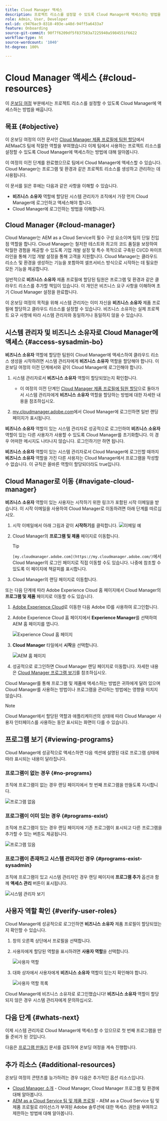```yaml
---
title: Cloud Manager 액세스
description: 프로젝트 리소스를 설정할 수 있도록 Cloud Manager에 액세스하는 방법을 알아봅니다.
role: Admin, User, Developer
exl-id: c9476ac9-8318-493e-a48d-94ff5a6433a7
feature: Onboarding
source-git-commit: 90f7f6209df5f837583a7225940a5984551f6622
workflow-type: ht
source-wordcount: '1040'
ht-degree: 100%

---
```


# Cloud Manager 액세스 {#cloud-resources}

이 [온보딩 여정](overview.md) 부분에서는 프로젝트 리소스를 설정할 수 있도록 Cloud Manager에 액세스하는 방법을 배웁니다.

## 목표 {#objective}

이 온보딩 여정의 이전 문서인 [Cloud Manager 제품 프로필에 팀원 할당](assign-profiles-cloud-manager.md)에서 AEMaaCS 팀에 적절한 역할을 부여했습니다 이제 팀에서 사용하는 프로젝트 리소스를 설정할 수 있도록 Cloud Manager에 액세스하는 방법에 대해 알아봅니다.

이 여정의 이전 단계를 완료했으므로 팀에서 Cloud Manager에 액세스할 수 있습니다. Cloud Manager는 프로그램 및 환경과 같은 프로젝트 리소스를 생성하고 관리하는 데 사용됩니다.

이 문서를 읽은 후에는 다음과 같은 사항을 이해할 수 있습니다.

* **비즈니스 소유자** 역할에 할당된 시스템 관리자가 조직에서 가장 먼저 Cloud Manager에 로그인하고 액세스해야 합니다.
* Cloud Manager에 로그인하는 방법을 이해합니다.

## Cloud Manager {#cloud-manager}

Cloud Manager는 AEM as a Cloud Service의 필수 구성 요소이며 팀의 단일 진입점 역할을 합니다. Cloud Manager는 철저한 테스트와 최고의 코드 품질을 보장하여 탁월한 경험을 제공할 수 있도록 기업 개발 설정 및 특수 목적으로 구축된 CI/CD 파이프라인을 통해 기업 개발 설정을 통해 고객을 지원합니다. Cloud Manager는 클라우드 리소스 및 환경을 생성하는 기능을 포함하여 셀프서비스 방식으로 시작하는 데 필요한 모든 기능을 제공합니다.

일반적으로 **비즈니스 소유자** 제품 프로필에 할당된 팀원은 프로그램 및 환경과 같은 클라우드 리소스를 추가할 책임이 있습니다. 이 개인은 비즈니스 요구 사항을 이해하며 초기 Cloud Manager 설정을 완료합니다.

이 온보딩 여정의 목적을 위해 시스템 관리자는 이미 자신을 **비즈니스 소유자** 제품 프로필에 할당하고 클라우드 리소스를 설정할 수 있습니다. 비즈니스 소유자는 실제 프로젝트 요구 사항에 따라 시스템 관리자와 동일하거나 동일하지 않을 수 있습니다.

## 시스템 관리자 및 비즈니스 소유자로 Cloud Manager에 액세스 {#access-sysadmin-bo}

**비즈니스 소유자** 역할에 할당한 팀원이 Cloud Manager에 액세스하여 클라우드 리소스 생성을 시작하려면 시스템 관리자에게 **비즈니스 소유자** 역할을 할당해야 합니다. 이 온보딩 여정의 이전 단계에서와 같이 Cloud Manager에 로그인해야 합니다.

1. 시스템 관리자로서 **비즈니스 소유자** 역할이 할당되었는지 확인합니다.

   * 이 여정의 이전 단계인 [Cloud Manager 제품 프로필에 팀원 할당](assign-profiles-cloud-manager.md)으로 돌아가서 시스템 관리자에게 **비즈니스 소유자** 역할을 할당하는 방법에 대한 자세한 내용을 참조하십시오.

1. [my.cloudmanager.adobe.com](https://my.cloudmanager.adobe.com/)에서 Cloud Manager에 로그인하면 일반 랜딩 페이지가 표시됩니다.

**비즈니스 소유자** 역할이 있는 시스템 관리자로 성공적으로 로그인하여 **비즈니스 소유자** 역할이 있는 다른 사용자가 사용할 수 있도록 Cloud Manager를 초기화합니다. 이 경우 어떠한 메시지도 나타나지 않습니다. 로그인하기만 하면 됩니다.

**비즈니스 소유자** 역할이 있는 시스템 관리자로서 Cloud Manager에 로그인할 때까지 **비즈니스 소유자** 역할을 가진 다른 사용자는 Cloud Manager에서 프로그램을 작성할 수 없습니다. 이 규칙은 올바른 역할이 할당되더라도 true입니다.

## Cloud Manager로 이동 {#navigate-cloud-manager}

**비즈니스 소유자** 역할이 있는 사용자는 시작하기 위한 링크가 포함된 시작 이메일을 받습니다. 이 시작 이메일을 사용하여 Cloud Manager로 이동하려면 아래 단계를 따르십시오.

1. 시작 이메일에서 아래 그림과 같이 **시작하기**를 클릭합니다.
   ![이메일 예](/help/journey-onboarding/assets/get-started-email.png)

1. Cloud Manager의 **프로그램 및 제품** 페이지로 이동합니다.

   >[!TIP]
   >
   >`[my.cloudmanager.adobe.com](https://my.cloudmanager.adobe.com/)`에서 Cloud Manager의 로그인 페이지로 직접 이동할 수도 있습니다. 나중에 참조할 수 있도록 이 페이지에 책갈피를 표시합니다.

1. Cloud Manager의 랜딩 페이지로 이동합니다.

또는 다음 단계에 따라 Adobe Experience Cloud 홈 페이지에서 Cloud Manager의 **프로그램 및 제품** 페이지로 이동할 수도 있습니다.

1. [Adobe Experience Cloud](https://experience.adobe.com)로 이동한 다음 Adobe ID를 사용하여 로그인합니다.

1. Adobe Experience Cloud 홈 페이지에서 **Experience Manager**&#x200B;를 선택하여 AEM 홈 페이지를 엽니다.

   ![Experience Cloud 홈 페이지](/help/journey-onboarding/assets/setup-resources2.png)

1. **Cloud Manager** 타일에서 **시작**&#x200B;을 선택합니다.

   ![AEM 홈 페이지](/help/journey-onboarding/assets/setup-resources3.png)

1. 성공적으로 로그인하면 Cloud Manager 랜딩 페이지로 이동합니다. 자세한 내용은 [Cloud Manager 프로그램 보기](#viewing-programs)를 참조하십시오.

Cloud Manager를 통해 프로그램 및 제품에 액세스하는 방법은 귀하에게 달려 있으며 Cloud Manager를 사용하는 방법이나 프로그램을 관리하는 방법에는 영향을 미치지 않습니다.

>[!NOTE]
>
>Cloud Manager에서 할당된 역할과 애플리케이션의 상태에 따라 Cloud Manager 사용자 인터페이스를 사용하는 동안 표시되는 화면이 다를 수 있습니다.

## 프로그램 보기 {#viewing-programs}

Cloud Manager에 성공적으로 액세스하면 다음 섹션에 설명된 대로 프로그램 상태에 따라 표시되는 내용이 달라집니다.

### 프로그램이 없는 경우 {#no-programs}

조직에 프로그램이 없는 경우 랜딩 페이지에서 첫 번째 프로그램을 만들도록 지시합니다.

![프로그램 없음](/help/implementing/cloud-manager/getting-access-to-aem-in-cloud/assets/first_timelogin0.png)

### 프로그램이 이미 있는 경우 {#programs-exist}

조직에 프로그램이 있는 경우 랜딩 페이지에 기존 프로그램이 표시되고 다른 프로그램을 추가할 수 있는 버튼도 제공됩니다.

![프로그램 있음](/help/implementing/cloud-manager/getting-access-to-aem-in-cloud/assets/first_timelogin1.png)

### 프로그램이 존재하고 시스템 관리자인 경우 {#programs-exist-sysadmin}

조직에 프로그램이 있고 시스템 관리자인 경우 랜딩 페이지에 **프로그램 추가** 옵션과 함께 **액세스 관리** 버튼이 표시됩니다.

![시스템 관리자 보기](/help/implementing/cloud-manager/getting-access-to-aem-in-cloud/assets/admin-console-4.png)

## 사용자 역할 확인 {#verify-user-roles}

Cloud Manager에 성공적으로 로그인하면 **비즈니스 소유자** 제품 프로필이 할당되었는지 확인할 수 있습니다.

1. 창의 오른쪽 상단에서 프로필을 선택합니다.

1. 사용자에게 할당된 역할을 표시하려면 **사용자 역할**&#x200B;을 선택합니다.

   ![사용자 역할](/help/journey-onboarding/assets/setup-resources6.png)

1. 대화 상자에서 사용자에게 **비즈니스 소유자** 역할이 있는지 확인해야 합니다.

   ![사용자 역할 목록](/help/journey-onboarding/assets/setup-resources7.png)

Cloud Manager에 비즈니스 소유자로 로그인했습니다! **비즈니스 소유자** 역할이 할당되지 않은 경우 시스템 관리자에게 문의하십시오.

## 다음 단계 {#whats-next}

이제 시스템 관리자로 Cloud Manager에 액세스할 수 있으므로 첫 번째 프로그램을 만들 준비가 된 것입니다.

다음은 [프로그램 만들기](create-program.md) 문서를 검토하여 온보딩 여정을 계속 진행합니다.

## 추가 리소스 {#additional-resources}

온보딩 여정의 콘텐츠를 능가하려는 경우 다음은 추가적인 옵션 리소스입니다.

* [Cloud Manager 소개](/help/onboarding/cloud-manager-introduction.md) -
Cloud Manager, Cloud Manager 프로그램 및 환경에 대해 알아봅니다.
* [AEM as a Cloud Service 팀 및 제품 프로필](/help/onboarding/aem-cs-team-product-profiles.md) - AEM as a Cloud Service 팀 및 제품 프로필로 라이선스가 부여된 Adobe 솔루션에 대한 액세스 권한을 부여하고 제한하는 방법에 대해 알아봅니다.
<!-- ERROR: Not Found (HTTP error 404) * [AEM Champion Tips and Tricks - Cloud Manager UI](https://experienceleague.adobe.com/docs/experience-manager-learn/cloud-service/expert-resources/aem-champions/cloud-manager-ui.md) - Watch this video for an overview of Cloud Manager's UI from an AEM champion. -->
